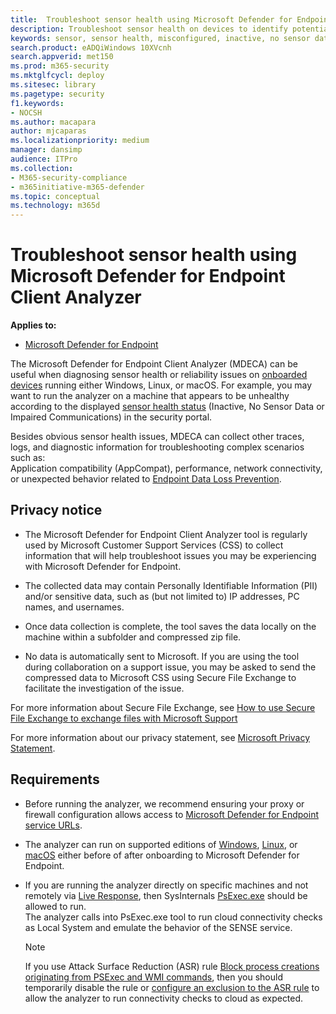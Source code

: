 ```yaml
---
title:  Troubleshoot sensor health using Microsoft Defender for Endpoint Client Analyzer
description: Troubleshoot sensor health on devices to identify potential configuration, environment, connectivity, or telemetry issue affecting sensor data or capability.
keywords: sensor, sensor health, misconfigured, inactive, no sensor data, sensor data, impaired communications, communication
search.product: eADQiWindows 10XVcnh
search.appverid: met150
ms.prod: m365-security
ms.mktglfcycl: deploy
ms.sitesec: library
ms.pagetype: security
f1.keywords:
- NOCSH
ms.author: macapara
author: mjcaparas
ms.localizationpriority: medium
manager: dansimp
audience: ITPro
ms.collection: 
- M365-security-compliance 
- m365initiative-m365-defender 
ms.topic: conceptual
ms.technology: m365d
---
```


#  Troubleshoot sensor health using Microsoft Defender for Endpoint Client Analyzer

**Applies to:**
- [Microsoft Defender for Endpoint](https://go.microsoft.com/fwlink/p/?linkid=2146631)

The Microsoft Defender for Endpoint Client Analyzer (MDECA) can be useful when
diagnosing sensor health or reliability issues on [onboarded
devices](https://docs.microsoft.com/microsoft-365/security/defender-endpoint/onboard-configure)
running either Windows, Linux, or macOS. For example, you may want to run the
analyzer on a machine that appears to be unhealthy according to the displayed
[sensor health
status](https://docs.microsoft.com/microsoft-365/security/defender-endpoint/fix-unhealthy-sensors)
(Inactive, No Sensor Data or Impaired Communications) in the security
portal.

Besides obvious sensor health issues, MDECA can collect other traces, logs,
and diagnostic information for troubleshooting complex scenarios such
as:  
Application compatibility (AppCompat), performance, network connectivity, or
unexpected behavior related to [Endpoint Data Loss
Prevention](https://docs.microsoft.com/microsoft-365/compliance/endpoint-dlp-learn-about).

## Privacy notice


-   The Microsoft Defender for Endpoint Client Analyzer tool is regularly used
    by Microsoft Customer Support Services (CSS) to collect information that
    will help troubleshoot issues you may be experiencing with Microsoft
    Defender for Endpoint.

-   The collected data may contain Personally Identifiable Information (PII)
    and/or sensitive data, such as (but not limited to) IP addresses, PC names,
    and usernames.

-   Once data collection is complete, the tool saves the data locally on the
    machine within a subfolder and compressed zip file.

-   No data is automatically sent to Microsoft. If you are using the tool during
    collaboration on a support issue, you may be asked to send the compressed
    data to Microsoft CSS using Secure File Exchange to facilitate the investigation of the issue.

For more information about Secure File Exchange, see [How to use Secure File Exchange to exchange files with Microsoft Support](https://docs.microsoft.com/troubleshoot/azure/general/secure-file-exchange-transfer-files)  

For more information about our privacy statement, see [Microsoft Privacy Statement](https://privacy.microsoft.com/privacystatement).

## Requirements

-   Before running the analyzer, we recommend ensuring your proxy or firewall
    configuration allows access to [Microsoft Defender for Endpoint service
    URLs](https://docs.microsoft.com/microsoft-365/security/defender-endpoint/configure-proxy-internet#enable-access-to-microsoft-defender-for-endpoint-service-urls-in-the-proxy-server).

-   The analyzer can run on supported editions of
    [Windows](https://docs.microsoft.com/microsoft-365/security/defender-endpoint/minimum-requirements#supported-windows-versions),
    [Linux](https://docs.microsoft.com/microsoft-365/security/defender-endpoint/microsoft-defender-endpoint-linux#system-requirements),
    or
    [macOS](https://docs.microsoft.com/microsoft-365/security/defender-endpoint/microsoft-defender-endpoint-mac#system-requirements)
    either before of after onboarding to Microsoft Defender for Endpoint.

-   If you are running the analyzer directly on specific machines and not
    remotely via [Live
    Response](https://docs.microsoft.com/microsoft-365/security/defender-endpoint/troubleshoot-collect-support-log),
    then SysInternals
    [PsExec.exe](https://docs.microsoft.com/sysinternals/downloads/psexec)
    should be allowed to run.  
    The analyzer calls into PsExec.exe tool to run cloud connectivity checks as
    Local System and emulate the behavior of the SENSE service.

    > [!NOTE]
    > If you use Attack Surface Reduction (ASR) rule [Block process creations
    originating from PSExec and WMI
    commands](https://docs.microsoft.com/microsoft-365/security/defender-endpoint/attack-surface-reduction#block-process-creations-originating-from-psexec-and-wmi-commands),
    then you should temporarily disable the rule or [configure an exclusion to
    the ASR
    rule](https://docs.microsoft.com/microsoft-365/security/defender-endpoint/enable-attack-surface-reduction#exclude-files-and-folders-from-asr-rules)
    to allow the analyzer to run connectivity checks to cloud as expected.
